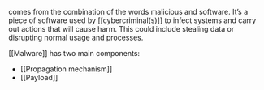 comes from the combination of the words malicious and software. It’s a piece of software used by [[cybercriminal(s)]] to infect systems and carry out actions that will cause harm. This could include stealing data or disrupting normal usage and processes.

[[Malware]] has two main components:
- [[Propagation mechanism]]
- [[Payload]]